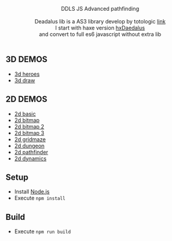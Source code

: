 <p align="center">DDLS JS Advanced pathfinding<br><br>
Deadalus lib is a AS3 library develop by totologic <a href="https://github.com/totologic/daedalus-lib">link</a><br>
I start with haxe version <a href="https://github.com/hxDaedalus/hxDaedalus">hxDaedalus</a><br>
and convert to full es6 javascript without extra lib<br><br>
</p>

## 3D DEMOS

- [3d heroes](http://lo-th.github.io/Dedal.lab/)
- [3d draw](http://lo-th.github.io/Dedal.lab/index_draw.html)

## 2D DEMOS

- [2d basic](http://lo-th.github.io/Dedal.lab/2d_basic.html)
- [2d bitmap](http://lo-th.github.io/Dedal.lab/2d_bitmap.html)
- [2d bitmap 2](http://lo-th.github.io/Dedal.lab/2d_bitmap2.html)
- [2d bitmap 3](http://lo-th.github.io/Dedal.lab/2d_bitmap3.html)
- [2d gridmaze](http://lo-th.github.io/Dedal.lab/2d_gridmaze.html)
- [2d dungeon](http://lo-th.github.io/Dedal.lab/2d_dungeon.html)
- [2d pathfinder](http://lo-th.github.io/Dedal.lab/2d_pathfinder.html)
- [2d dynamics](http://lo-th.github.io/Dedal.lab/2d_dynamics.html)

## Setup

- Install [Node.js](https://nodejs.org/)
- Execute `npm install`

## Build

- Execute `npm run build`
